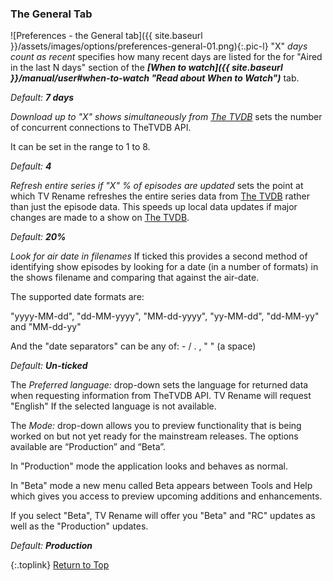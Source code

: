 <!-- START PREFERENCES {THE GENERAL TAB] ----- -->
### The General Tab

![Preferences - the General tab]({{ site.baseurl }}/assets/images/options/preferences-general-01.png){:.pic-l}
"X" _days count as recent_ specifies how many recent days are listed for the for "Aired in the last N days" section of the _**[When to watch]({{ site.baseurl }}/manual/user#when-to-watch "Read about When to Watch")**_ tab.

_Default:_ _**7 days**_

*Download up to "X" shows simultaneously from [The&nbsp;TVDB](http://thetvdb.com "Visit TheTVDB.com")* sets the number of concurrent connections to TheTVDB API.

It can be set in the range to 1 to 8.

_Default:_ _**4**_

*Refresh entire series if "X" % of episodes are updated* sets the point at which TV&nbsp;Rename refreshes the entire series data from [The&nbsp;TVDB](http://thetvdb.com 'Visit thetvdb.com') rather than just the episode data. This speeds up local data updates if major changes are made to a show on [The&nbsp;TVDB](http://thetvdb.com 'Visit thetvdb.com').

_Default:_ _**20%**_

*Look for air date in filenames*
If ticked this provides a second method of identifying show episodes by looking for a date (in a number of formats) in the shows filename and comparing that against the air-date.

The supported date formats are:

"yyyy-MM-dd", "dd-MM-yyyy", "MM-dd-yyyy", "yy-MM-dd", "dd-MM-yy" and "MM-dd-yy"

And the "date separators" can be any of: - / . , " " (a space)

_Default:_ _**Un-ticked**_

The _Preferred language:_ drop-down sets the language for returned data when requesting information from TheTVDB API. TV&nbsp;Rename will request "English" If the selected language is not available.

The _Mode:_ drop-down allows you to preview functionality that is being worked on but not yet ready for the mainstream releases. The options available are “Production” and “Beta”.

In "Production" mode the application looks and behaves as normal.

In "Beta" mode a new menu called Beta appears between Tools and Help which gives you access to preview upcoming additions and enhancements.

If you select "Beta", TV&nbsp;Rename will offer you "Beta" and "RC" updates as well as the "Production" updates. 

_Default:_ _**Production**_

{:.toplink}
[Return to Top]()
<!-- END PREFERENCES {THE GENERAL TAB] ------- -->
